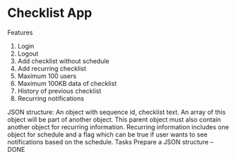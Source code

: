 # Checklist App

Features
1.	Login
2.	Logout
3.	Add checklist without schedule
4.	Add recurring checklist
5.	Maximum 100 users
6.	Maximum 100KB data of checklist
7.	History of previous checklist
8.	Recurring notifications

JSON structure: An object with sequence id, checklist text. An array of this object will be part of another object. This parent object must also contain another object for recurring information. Recurring information includes one object for schedule and a flag which can be true if user wants to see notifications based on the schedule.
Tasks
Prepare a JSON structure – DONE
